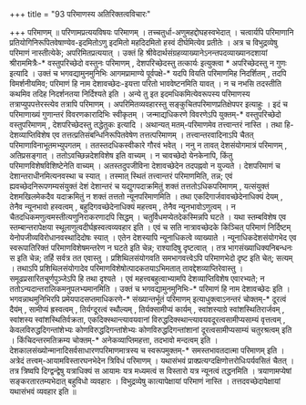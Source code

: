+++
title = "93 परिमाणस्य अतिरिक्तत्वविचारः"

+++
परिमाणम् ॥ परिणामप्रत्ययविषयः परिमाणम् । तच्चतुर्धा-अणुमहद्दोघहस्वभेदात् । चत्वार्यपि परिमाणानि प्रतियोगिनिरूपितवेषाण्येव-इदमितोऽणु इदमितो महदिदमितो हस्वं दीर्घमित्येव प्रतीतेः । अत्र च विभुद्रव्येषु परिमाणं नास्तीत्येके; अपरिमितप्रत्ययात् । उक्तं हि श्रीवेदार्थसंग्रहव्याख्यानेऽनन्तपदव्याख्यानदशायां श्रीराममित्रैः-\* वस्तुपरिच्छेदो वस्तुनः परिमाणम् , देशपरिच्छेदस्तु तत्कार्यः इत्युक्त्वा \* अपरिच्छेदस्तु न गुणः इत्यादि । उक्तं च भगवद्यामुनमुनिभिः आगमप्रामाण्ये पूर्वपक्षे-\* यदपि वियति परिमाणमिह निदर्शितम् , तदपि विमर्शनीयमिव; परिमाणं हि नाम देशावच्छेदः-इयत्ता परितो भाववेष्टनमिति यावत् । न च नभसि तदस्तीति कथमिव तदिह निदर्शनतया निर्दिश्यते इति । अन्ये तु इत इदमधिकमित्येवरूपस्य परिमाणस्य तत्राप्युपपत्तेरस्त्येव तत्रापि परिमाणम् । अपरिमितव्यवहारस्तु सङ्कुचितपरिमाणप्रतिक्षेपपर इत्याहुः । इदं च परिमाणाख्यं गुणान्तरं विवरणकारादिभिः स्वीकृतम् । जन्माद्यधिकरणे विवरणेऽपि युक्तम्-\* वस्तुपरिच्छेदो वस्तुपरिमाणम् , देशपरिच्छेदस्तु तद्धेतुकः इत्यादि । अथान्यत् मतम्-परिमाणमेव तत्त्वान्तरं नास्ति । तथा हि-देशव्याप्तिविशेष एव तत्तत्प्रतिसंबन्धिनिरूपितवेषेण तत्तत्परिमाणम् । तत्त्वान्तरवादिनाऽपि चैतत् परिमाणाविनाभूतमभ्युपगतम् । ततस्तदधिकस्वीकारे गौरवं भवेत् । ननु न तावत् देशसंयोगमात्रं परिमाणम् , अतिप्रसङ्गात् । ततोऽवच्छिन्नदेशविशेष इति वाच्यम् । न चावच्छेदो येनकेनापि, किंतु परिमाणविशेषविशिष्टेनेति वाच्यम् । अतस्तदुपजीविना देशावच्छेदेन तदपह्नवो न युज्यते । देशपरिमाणं च देशान्तराधीनमित्यनवस्था च स्यात् । तस्मात् स्थितं तत्त्वान्तरं परिमाणमिति, तन्न; एवं ह्यवच्छेदनिरूपणम्यसंयुक्तं देशं देशान्तरं च यद्युगपदाक्रमितुं शक्तं तत्ततोऽधिकपरिमाणम् , यत्संयुक्तं देशमखिलमेकदैव यदाक्रमितुं न शक्तं तत्ततो न्यूनपरिमाणमिति । तथा एकदिगार्जवावच्छेदेनाधिक्यं देयम् , तेनैव न्यूनभावो हस्वत्वम् , बहुदिगवच्छेदेनाधिक्यं महत्त्वम् , तेनैव न्यूनभावोऽणुत्वम् । न चैतदधिकमणुत्वमस्तीत्यणुनिराकरणादपि सिद्धम् । चतुर्विधमप्येतदेकस्मिन्नपि घटते । यथा स्तम्बविशेष एव स्तम्बान्तरापेक्षया स्थूलाणुत्वदीर्घह्रस्वत्वव्यवहार इति । एवं च सति नात्रावच्छेदके किञ्चित् परिमाणं निर्दिष्टम् येनोपजीव्यविरोधानवस्थादिदोषः स्यात् । एतेन देशस्यापि न्यूनाधिकत्वे व्याख्याते । न्यूनाधिकदेशसंयोगभेद एव स्वरूपातिरिक्तं परिमाणविशेषमन्तरेण न घटते इति चेन्न; राश्यादिषु दृष्टत्वात् । तत्र भागसंख्याधिक्यनिबन्धनः स इति चेन्न; तर्हि सर्वत्र तत एवास्तु । प्रशिथिलसंयोगवति समभागवत्त्वेऽपि परिमाणभेदो दृष्ट इति चेत्; सत्यम् । तथाऽपि प्रशिथिलसंयोगादेव परिमाणविशेषोत्पादकतयाऽभिमतात् तावद्देशव्याप्तिरेवास्तु । समूढप्रसारितचूर्णपुञ्जेऽपि हि तथा दृश्यते । एवं महत्त्वबहुत्वाभ्यामपि देशव्याप्तिविशेष एवारभ्यते; न ततोऽन्यदान्तरालिकमनुपलभ्यमानमिति । उक्तं च भगवद्यामुनमुनिभिः-\* परिमाणं हि नाम देशावच्छेदः इति । भगवन्नाथमुनिभिरपि प्रमेयपादसप्तमाधिकरणे-\* संख्यान्तर्भूतं परिमाणम् इत्याधुक्त्वाऽनन्तरं चोक्तम्-\* दूरत्वं दैय॑म् , सामीप्यं ह्रस्वत्वम् , तिर्यग्दूरत्वं स्थौल्यम् , तिर्यक्सामीप्यं कार्यम् , स्वांशस्याग्रे स्वांशस्थितिरार्जवम् , स्वांशस्य स्वांशस्थितिर्वक्रता, एकदिक्स्थान्त्यावयवानां विरुद्धदिक्स्थान्त्यावयवदूरत्वसामीप्यसाम्यं वृत्तत्वम् , केवलविरुद्धदिगन्तांशेभ्यः कोणविरुद्धदिगन्तांशेभ्यः कोणविरुद्धदिगन्तांशानां दूरत्वसामीप्यसाम्यं चतुरश्रत्वम् इति । किंचिदन्तरमतिक्रम्य चोक्तम्-\* अनेकव्याप्तिमहत्ता, तदभावो मन्दत्वम् इति । देशकालसंख्योन्मानादिसर्वसाधारणपरिमाणमात्रस्य च स्वरूपमुक्तम्-\* समस्तभावतदात्मा परिमाणम् इति । अत्रेदं तत्त्वम्-आयामविस्तारघनभेदेन त्रिविधं परिमाणम् । यथासंभवं प्राक्प्रत्यग्दक्षिणोत्तरोधिःपर्यवसितं चैतत् । तत्र त्रिष्वपि दिग्द्वन्द्वेषु यत्राधिक्यं स आयामः यत्र मध्यमत्वं स विस्तारो यत्र न्यूनत्वं तद्धनमिति । त्रयाणामप्येषां सङ्करतारतम्यभेदात् बहुविधो व्यवहारः । विभुद्रव्येषु कात्यापेक्षायां परिमाणं नास्ति । तत्तदवच्छेदापेक्षायां यथासंभवं व्यवहार इति ॥